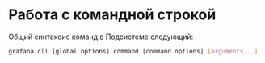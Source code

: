 # Работа с командной строкой

Общий синтаксис команд в Подсистеме следующий:

```bash Terminal
grafana cli [global options] command [command options] [arguments...]
```